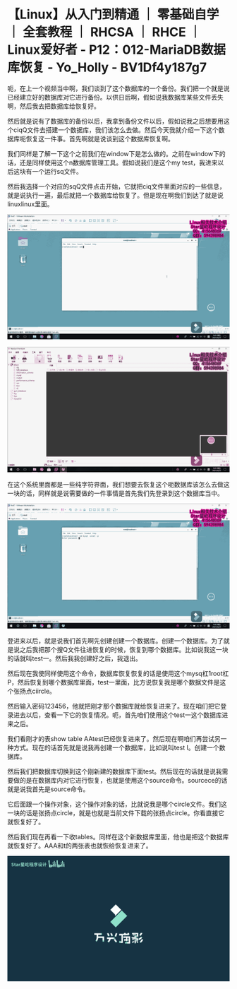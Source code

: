 # 【Linux】从入门到精通 ｜ 零基础自学 ｜ 全套教程 ｜ RHCSA ｜ RHCE ｜ Linux爱好者 - P12：012-MariaDB数据库恢复 - Yo_Holly - BV1Df4y187g7

呃，在上一个视频当中啊，我们谈到了这个数据库的一个备份。我们把一个就是说已经建立好的数据库对它进行备份。以供日后啊，假如说我数据库某些文件丢失啊，然后我去把数据库给恢复好。

然后就是说有了数据库的备份以后，我拿到备份文件以后，假如说我之后想要用这个ciqQ文件去搭建一个数据库，我们该怎么去做。然后今天我就介绍一下这个数据库呃恢复这一件事。首先啊就是说谈到这个数据库恢复啊。

我们同样是了解一下这个之前我们在window下是怎么做的。之前在window下的话，还是同样使用这个n数据库管理工具。假如说我们是这个my test，我进来以后这块有一个运行sq文件。

然后我选择一个对应的sqQ文件点击开始，它就把ciq文件里面对应的一些信息，就是说执行一遍，最后就把一个数据库给恢复了。但是现在啊我们到达了就是说linuxlinux里面。



![](img/67d0cf6500c1ab74f4ce579aa74ef5d7_1.png)

![](img/67d0cf6500c1ab74f4ce579aa74ef5d7_2.png)

在这个系统里面都是一些纯字符界面，我们想要去恢复这个呃数据库该怎么去做这一块的话，同样就是说需要做的一件事情是首先我们先登录到这个数据库当中。



![](img/67d0cf6500c1ab74f4ce579aa74ef5d7_4.png)

登进来以后，就是说我们首先啊先创建创建一个数据库。创建一个数据库。为了就是说之后我把那个搜Q文件往进恢复的时候，恢复到哪个数据库。比如说我这一块的话就叫test一。然后我我创建好之后，我退出。

然后现在我使同样使用这个命令，数据库恢复恢复的话是使用这个mysq杠1root杠P，然后恢复到哪个数据库里面，test一里面，比方说恢复我是哪个数据文件是这个张扬点ciircle。

然后输入密码123456，他就把刚才那个数据库就给恢复进来了。现在咱们把它登录进去以后，查看一下它的恢复情况。呃，首先咱们使用这个test一这个数据库进来之后。

我们看刚才的表show table AAtest已经恢复进来了。然后现在啊咱们再尝试另一种方式。现在的话首先就是说我再创建一个数据库，比如说叫test I。创建一个数据库。

然后我们把数据库切换到这个刚新建的数据库下面test。然后现在的话就是说我需要做的是在数据库内对它进行恢复，也就是使用这个source命令。sourcece的话就是说我首先是source命令。

它后面跟一个操作对象，这个操作对象的话，比就说我是哪个circle文件。我们这一块的话是张扬点circle，就是也就是当前文件下载的张扬点circle。你看直接它就恢复好了。

然后我们现在再看一下收tables。同样在这个新数据库里面，他也是把这个数据库就恢复好了。AAA和t的两张表也就恢给恢复进来了。



![](img/67d0cf6500c1ab74f4ce579aa74ef5d7_6.png)